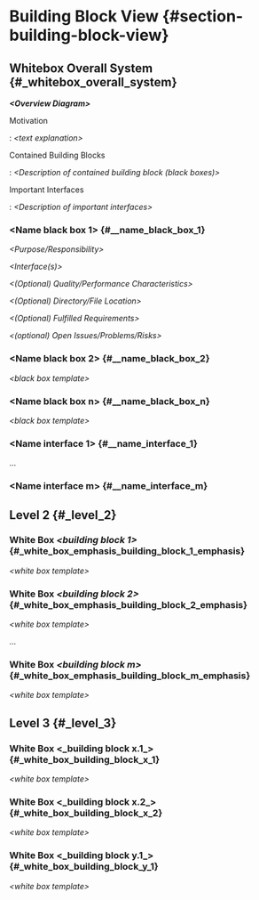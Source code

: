 # Building Block View {#section-building-block-view}

## Whitebox Overall System {#_whitebox_overall_system}

***\<Overview Diagram>***

Motivation

:   *\<text explanation>*

Contained Building Blocks

:   *\<Description of contained building block (black boxes)>*

Important Interfaces

:   *\<Description of important interfaces>*

### \<Name black box 1> {#__name_black_box_1}

*\<Purpose/Responsibility>*

*\<Interface(s)>*

*\<(Optional) Quality/Performance Characteristics>*

*\<(Optional) Directory/File Location>*

*\<(Optional) Fulfilled Requirements>*

*\<(optional) Open Issues/Problems/Risks>*

### \<Name black box 2> {#__name_black_box_2}

*\<black box template>*

### \<Name black box n> {#__name_black_box_n}

*\<black box template>*

### \<Name interface 1> {#__name_interface_1}

...

### \<Name interface m> {#__name_interface_m}

## Level 2 {#_level_2}

### White Box *\<building block 1>* {#_white_box_emphasis_building_block_1_emphasis}

*\<white box template>*

### White Box *\<building block 2>* {#_white_box_emphasis_building_block_2_emphasis}

*\<white box template>*

...

### White Box *\<building block m>* {#_white_box_emphasis_building_block_m_emphasis}

*\<white box template>*

## Level 3 {#_level_3}

### White Box \<\_building block x.1\_\> {#_white_box_building_block_x_1}

*\<white box template>*

### White Box \<\_building block x.2\_\> {#_white_box_building_block_x_2}

*\<white box template>*

### White Box \<\_building block y.1\_\> {#_white_box_building_block_y_1}

*\<white box template>*
